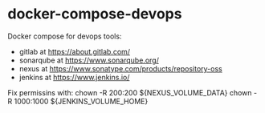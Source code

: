 # docker-compose-devops
Docker compose for devops tools:
* gitlab at https://about.gitlab.com/
* sonarqube at https://www.sonarqube.org/
* nexus at https://www.sonatype.com/products/repository-oss
* jenkins at https://www.jenkins.io/

Fix permissins with:
chown -R 200:200 ${NEXUS_VOLUME_DATA}
chown -R 1000:1000 ${JENKINS_VOLUME_HOME}

